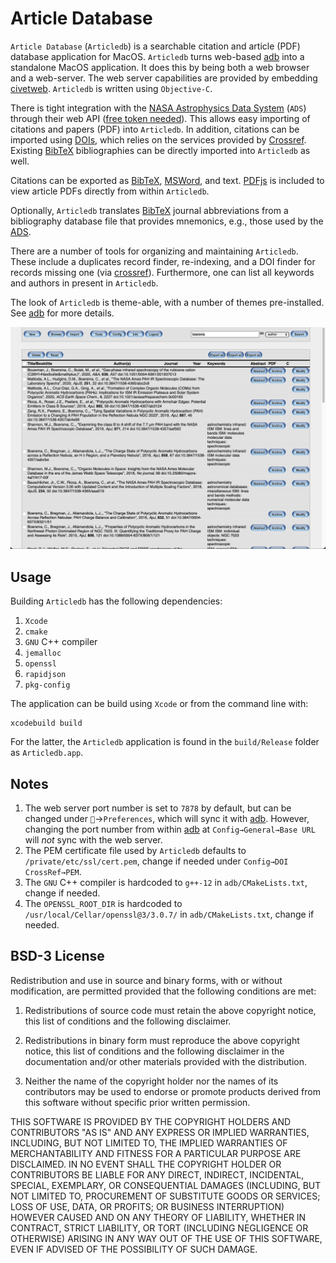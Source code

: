 # Article Database

`Article Database` (`Articledb`) is a searchable citation and article (PDF) database application for MacOS. `Articledb` turns web-based [adb](https://github.com/kriztioan/adb) into a standalone MacOS application. It does this by being both a web browser and a web-server. The web server capabilities are provided by embedding [civetweb](https://github.com/civetweb/civetweb). `Articledb` is written using `Objective-C`.

 There is tight integration with the [NASA Astrophysics Data System](https://ui.adsabs.harvard.edu/) (`ADS`) through their web API ([free token needed](https://ui.adsabs.harvard.edu/user/account/login)). This allows easy importing of citations and papers (PDF) into `Articledb`. In addition, citations can be imported using [DOIs](https://www.doi.org/), which relies on the services provided by [Crossref](https://www.crossref.org). Existing  [BibTeX](http://www.bibtex.org/Format/) bibliographies can be directly imported into `Articledb` as well.

Citations can be exported as [BibTeX](http://www.bibtex.org/Format/), [MSWord](https://docs.microsoft.com/en-us/office/vba/word/concepts/working-with-word/working-with-bibliographies), and text. [PDFjs](https://mozilla.github.io/pdf.js/) is included to view article PDFs directly from within `Articledb`.

Optionally, `Articledb` translates [BibTeX](http://www.bibtex.org/Format/) journal abbreviations from a bibliography database file that provides mnemonics, e.g., those used by the [ADS](http://adsabs.harvard.edu/abs_doc/aas_macros.html).

There are a number of tools for organizing and maintaining `Articledb`. These include a duplicates record finder, re-indexing, and a DOI finder for records missing one (via [crossref](api.crossref.org)). Furthermore, one can list all keywords and authors in present in `Articledb`.

The look of `Articledb` is theme-able, with a number of themes pre-installed. See [adb](https://github.com/kriztioan/adb) for more details.

![Article Database in Action](ArticleDatabase.png "Article Database in Action")

## Usage

Building `Articledb` has the following dependencies:

1. `Xcode`
2. `cmake`
3. `GNU` C++ compiler
4. `jemalloc`
5. `openssl`
6. `rapidjson`
7. `pkg-config`

The application can be build using `Xcode` or from the command line with:

```shell
xcodebuild build
```

For the latter, the `Articledb` application is found in the `build/Release` folder as `Articledb.app`.

## Notes

1. The web server port number is set  to `7878` by default, but can be changed under ``→`Preferences`, which will sync it with [adb](https://github.com/kriztioan/adb). However, changing the port number from within [adb](https://github.com/kriztioan/adb) at `Config→General→Base URL` will *not* sync with the web server.
2. The PEM certificate file used by `Articledb` defaults to `/private/etc/ssl/cert.pem`, change if needed under `Config→DOI CrossRef→PEM`.
3. The `GNU` C++ compiler is hardcoded to `g++-12` in `adb/CMakeLists.txt`, change if needed.
4. The `OPENSSL_ROOT_DIR` is hardcoded to `/usr/local/Cellar/openssl@3/3.0.7/` in `adb/CMakeLists.txt`, change if needed.

## BSD-3 License

Redistribution and use in source and binary forms, with or without modification, are permitted provided that the following conditions are met:

1. Redistributions of source code must retain the above copyright notice, this list of conditions and the following disclaimer.

2. Redistributions in binary form must reproduce the above copyright notice, this list of conditions and the following disclaimer in the documentation and/or other materials provided with the distribution.

3. Neither the name of the copyright holder nor the names of its contributors may be used to endorse or promote products derived from this software without specific prior written permission.

THIS SOFTWARE IS PROVIDED BY THE COPYRIGHT HOLDERS AND CONTRIBUTORS "AS IS" AND ANY EXPRESS OR IMPLIED WARRANTIES, INCLUDING, BUT NOT LIMITED TO, THE IMPLIED WARRANTIES OF MERCHANTABILITY AND FITNESS FOR A PARTICULAR PURPOSE ARE DISCLAIMED. IN NO EVENT SHALL THE COPYRIGHT HOLDER OR CONTRIBUTORS BE LIABLE FOR ANY DIRECT, INDIRECT, INCIDENTAL, SPECIAL, EXEMPLARY, OR CONSEQUENTIAL DAMAGES (INCLUDING, BUT NOT LIMITED TO, PROCUREMENT OF SUBSTITUTE GOODS OR SERVICES; LOSS OF USE, DATA, OR PROFITS; OR BUSINESS INTERRUPTION) HOWEVER CAUSED AND ON ANY THEORY OF LIABILITY, WHETHER IN CONTRACT, STRICT LIABILITY, OR TORT (INCLUDING NEGLIGENCE OR OTHERWISE) ARISING IN ANY WAY OUT OF THE USE OF THIS SOFTWARE, EVEN IF ADVISED OF THE POSSIBILITY OF SUCH DAMAGE.
